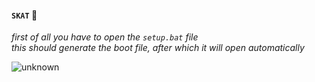 
#### `SKAT` 🍪

*first of all you have to open the `setup.bat` file*
<br>
*this should generate the boot file, after which it will open automatically*

![unknown](https://user-images.githubusercontent.com/59760485/181052394-da4ac53d-9aaa-42da-b74b-db40e461fe7d.png)
